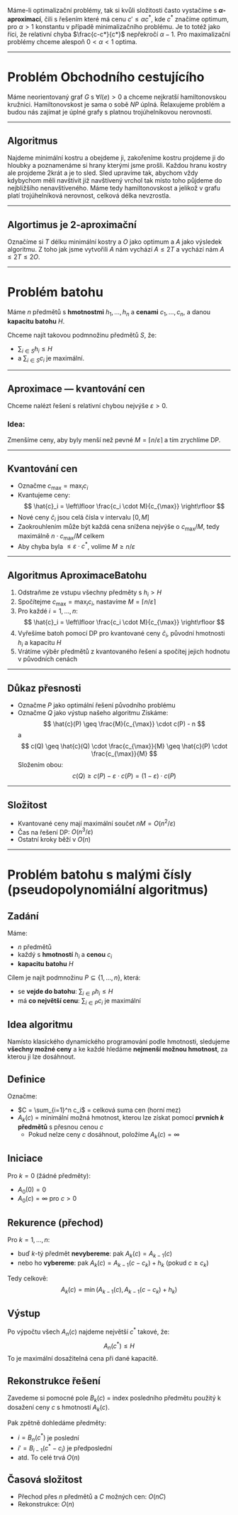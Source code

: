 Máme-li optimalizační problémy, tak si kvůli složitosti často vystačíme s **$\alpha$-aproximací**, čili s řešením které má cenu $c'\leq \alpha c^*$, kde $c^*$ značíme optimum, pro $\alpha>1$ konstantu v případě minimalizačního problému. Je to totéž jako říci, že relativní chyba $\frac{c-c*}{c*}$ nepřekročí $\alpha-1$. 
Pro maximalizační problémy chceme alespoň $0< \alpha< 1$ optima.

---
# Problém Obchodního cestujícího
Máme neorientovaný graf $G$ s $\forall l(e)>0$ a chceme nejkratší hamiltonovskou kružnici. Hamiltonovskost je sama o sobě $NP$ úplná. 
Relaxujeme problém a budou nás zajímat je úplné grafy s platnou trojúhelníkovou nerovností.

---
## Algoritmus
Najdeme minimální kostru a obejdeme ji, zakořeníme kostru projdeme ji do hloubky a poznamenáme si hrany kterými jsme prošli. Každou hranu kostry ale projdeme 2krát a je to sled. 
Sled upravíme tak, abychom vždy kdybychom měli navštívit již navštívený vrchol tak místo toho půjdeme do nejbližšího nenavštíveného.
Máme tedy hamiltonovskost a jelikož v grafu platí trojúhelníková nerovnost, celková délka nevzrostla.

---
## Algortimus je 2-aproximační
Označíme si $T$ délku minimální kostry a $O$ jako optimum a $A$ jako výsledek algoritmu. Z toho jak jsme vytvořili $A$ nám vychází $A \leq 2T$ a vychází nám $A \leq 2T \leq 2O$.

---
# Problém batohu
Máme $n$ předmětů s **hmotnostmi** $h_1, \dots, h_n$ a **cenami** $c_1, \dots, c_n$, a danou **kapacitu batohu** $H$.

Chceme najít takovou podmnožinu předmětů $S$, že:
- $\sum_{i \in S} h_i \leq H$
- a $\sum_{i \in S} c_i$ je maximální.
---

## Aproximace — kvantování cen
Chceme nalézt řešení s relativní chybou nejvýše $\varepsilon > 0$.
### Idea:
Zmenšíme ceny, aby byly menší než pevné $M = \lceil n / \varepsilon \rceil$ a tím zrychlíme DP.

---
## Kvantování cen
- Označme $c_{\max} = \max_i c_i$
- Kvantujeme ceny:
$$
  \hat{c}_i = \left\lfloor \frac{c_i \cdot M}{c_{\max}} \right\rfloor
$$
- Nové ceny $\hat{c}_i$ jsou celá čísla v intervalu $[0, M]$
- Zaokrouhlením může být každá cena snížena nejvýše o $c_{\max}/M$, tedy maximálně $n \cdot c_{\max}/M$ celkem
- Aby chyba byla $\leq \varepsilon \cdot c^*$, volíme $M \geq n/\varepsilon$

---
## Algoritmus AproximaceBatohu
1. Odstraňme ze vstupu všechny předměty s $h_i > H$
2. Spočítejme $c_{\max} = \max_i c_i$, nastavíme $M = \lceil n / \varepsilon \rceil$
3. Pro každé $i = 1, \dots, n$: 
$$
   \hat{c}_i = \left\lfloor \frac{c_i \cdot M}{c_{\max}} \right\rfloor
$$
4. Vyřešíme batoh pomocí DP pro kvantované ceny $\hat{c}_i$, původní hmotnosti $h_i$ a kapacitu $H$
5. Vrátíme výběr předmětů z kvantovaného řešení a spočítej jejich hodnotu v původních cenách

---
## Důkaz přesnosti
- Označme $P$ jako optimální řešení původního problému
- Označme $Q$ jako výstup našeho algoritmu
Získáme:
$$
\hat{c}(P) \geq \frac{M}{c_{\max}} \cdot c(P) - n
$$
a
$$
c(Q) \geq \hat{c}(Q) \cdot \frac{c_{\max}}{M} \geq \hat{c}(P) \cdot \frac{c_{\max}}{M}
$$
Složením obou:
$$
c(Q) \geq c(P) - \varepsilon \cdot c(P) = (1 - \varepsilon) \cdot c(P)
$$

---
## Složitost
- Kvantované ceny mají maximální součet $nM = O(n^2 / \varepsilon)$
- Čas na řešení DP: $O(n^3 / \varepsilon)$
- Ostatní kroky běží v $O(n)$

---
# Problém batohu s malými čísly (pseudopolynomiální algoritmus)

## Zadání
Máme:
- $n$ předmětů
- každý s **hmotností** $h_i$ a **cenou** $c_i$
- **kapacitu batohu** $H$

Cílem je najít podmnožinu $P \subseteq \{1, \dots, n\}$, která:
- se **vejde do batohu**: $\sum_{i \in P} h_i \leq H$
- má **co největší cenu**: $\sum_{i \in P} c_i$ je maximální
## Idea algoritmu
Namísto klasického dynamického programování podle hmotnosti, sledujeme **všechny možné ceny** a ke každé hledáme **nejmenší možnou hmotnost**, za kterou ji lze dosáhnout.
## Definice
Označme:
- $C = \sum_{i=1}^n c_i$ = celková suma cen (horní mez)
- $A_k(c)$ = minimální možná hmotnost, kterou lze získat pomocí **prvních $k$ předmětů** s přesnou cenou $c$
  - Pokud nelze ceny $c$ dosáhnout, položíme $A_k(c) = \infty$
## Iniciace
Pro $k = 0$ (žádné předměty):
- $A_0(0) = 0$
- $A_0(c) = \infty$ pro $c > 0$
## Rekurence (přechod)
Pro $k = 1, \dots, n$:
- buď $k$-tý předmět **nevybereme**: pak $A_k(c) = A_{k-1}(c)$
- nebo ho **vybereme**: pak $A_k(c) = A_{k-1}(c - c_k) + h_k$ (pokud $c \geq c_k$)

Tedy celkově:
$$
A_k(c) = \min(A_{k-1}(c), A_{k-1}(c - c_k) + h_k)
$$
## Výstup
Po výpočtu všech $A_n(c)$ najdeme největší $c^*$ takové, že:
$$
A_n(c^*) \leq H
$$
To je maximální dosažitelná cena při dané kapacitě.

## Rekonstrukce řešení
Zavedeme si pomocné pole $B_k(c)$ = index posledního předmětu použitý k dosažení ceny $c$ s hmotností $A_k(c)$.

Pak zpětně dohledáme předměty:
- $i = B_n(c^*)$ je poslední
- $i' = B_{i-1}(c^* - c_i)$ je předposlední
- atd.
To celé trvá $O(n)$
## Časová složitost
- Přechod přes $n$ předmětů a $C$ možných cen: $O(nC)$
- Rekonstrukce: $O(n)$

